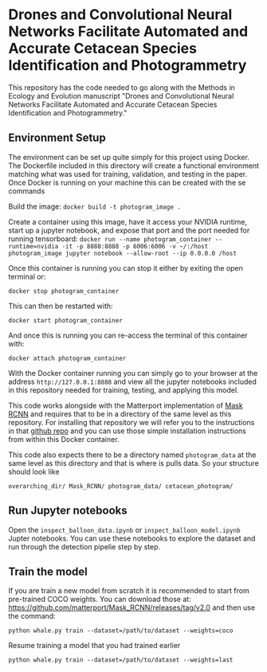 # Drones and Convolutional Neural Networks Facilitate Automated and Accurate Cetacean Species Identification and Photogrammetry

This repository has the code needed to go along with the Methods in Ecology and Evolution manuscript "Drones and Convolutional Neural Networks Facilitate Automated and Accurate Cetacean Species Identification and Photogrammetry."

## Environment Setup
The environment can be set up quite simply for this project using Docker. The Dockerfile included in this directory will create a functional environment matching what was used for training, validation, and testing in the paper. Once Docker is running on your machine this can be created with the se commands

Build the image:
`docker build -t photogram_image .`

Create a container using this image, have it access your NVIDIA runtime, start up a jupyter notebook, and expose that port and the port needed for running tensorboard:
`docker run --name photogram_container --runtime=nvidia -it -p 8888:8888 -p 6006:6006 -v ~/:/host photogram_image jupyter notebook --allow-root --ip 0.0.0.0 /host`

Once this container is running you can stop it either by exiting the open terminal or:

`docker stop photogram_container`

This can then be restarted with:

`docker start photogram_container`

And once this is running you can re-access the terminal of this container with:

`docker attach photogram_container`

With the Docker container running you can simply go to your browser at the address `http://127.0.0.1:8888`  and view all the jupyter notebooks included in this repository needed for training, testing, and applying this model. 

This code works alongside with the Matterport implementation of [Mask RCNN](https://github.com/matterport/Mask_RCNN/) and requires that to be in a directory of the same level as this repository. For installing that repository we will refer you to the instructions in that [github repo](https://github.com/matterport/Mask_RCNN#installation) and you can use those simple installation instructions from within this Docker container.

This code also expects there to be a directory named `photogram_data` at the same level as this directory and that is where is pulls data. So your structure should look like

`overarching_dir/
  Mask_RCNN/
  photogram_data/
  cetacean_photogram/`


## Run Jupyter notebooks

Open the `inspect_balloon_data.ipynb` or `inspect_balloon_model.ipynb` Jupter notebooks. You can use these notebooks to explore the dataset and run through the detection pipelie step by step.

## Train the model

If you are train a new model from scratch it is recommended to start from pre-trained COCO weights. You can download those at: https://github.com/matterport/Mask_RCNN/releases/tag/v2.0 and then use the command:
```
python whale.py train --dataset=/path/to/dataset --weights=coco
```

Resume training a model that you had trained earlier
```
python whale.py train --dataset=/path/to/dataset --weights=last
```